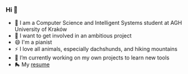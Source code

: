 ### Hi 👋

- 🌱 I am a Computer Science and Intelligent Systems student at AGH University of Kraków
- 🤔 I want to get involved in an ambitious project
- 😄 I'm a pianist
- ⚡ I love all animals, especially dachshunds, and hiking mountains
- 🔭 I’m currently working on my own projects to learn new tools
- 🛼 My [resume]([https://link-url-here.org](https://github.com/epetrycka/epetrycka/blob/main/CV.pdf))
